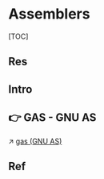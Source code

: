 # Assemblers

[TOC]



## Res


## Intro

## 👉 GAS - GNU AS
↗ [gas (GNU AS)](../🚠%20Runtimes%20&%20SDKs/🐐%20GCC%20(The%20GNU%20Compiler%20Collection)/gas%20(GNU%20AS)/gas%20(GNU%20AS).md)



## Ref

